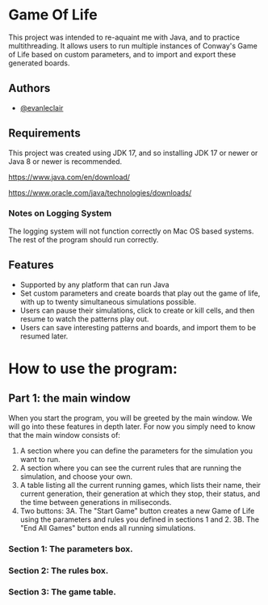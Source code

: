 
# Game Of Life

This project was intended to re-aquaint me with Java, and to practice multithreading.
It allows users to run multiple instances of Conway's Game of Life based on custom parameters, and to import and export these generated boards. 


## Authors

- [@evanleclair](https://github.com/Evandleclair)





## Requirements

This project was created using JDK 17, and so installing JDK 17 or newer or Java 8 or newer is recommended. 

https://www.java.com/en/download/

https://www.oracle.com/java/technologies/downloads/

### Notes on Logging System

The logging system will not function correctly on Mac OS based systems. The rest of the program should run correctly. 

## Features

- Supported by any platform that can run Java
- Set custom parameters and create boards that play out the game of life, with up to twenty simultaneous simulations possible. 
- Users can pause their simulations, click to create or kill cells, and then resume to watch the patterns play out. 
- Users can save interesting patterns and boards, and import them to be resumed later. 

# How to use the program:

## Part 1: the main window

When you start the program, you will be greeted by the main window.
We will go into these features in depth later. For now you simply need to know that the main window consists of:
1. A section where you can define the parameters for the simulation you want to run.
2. A section where you can see the current rules that are running the simulation, and choose your own.
3. A table listing all the current running games, which lists their name, their current generation, their generation at which they stop, their status, and the time between generations in miliseconds.
4. Two buttons:
  3A. The "Start Game" button creates a new Game of Life using the parameters and rules you defined in sections 1 and 2.
  3B. The "End All Games" button ends all running simulations. 

### Section 1: The parameters box.
### Section 2: The rules box.
### Section 3: The game table.


